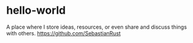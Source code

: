 # hello-world
A place where I store ideas, resources, or even share and discuss things with others.
https://github.com/SebastianRust
